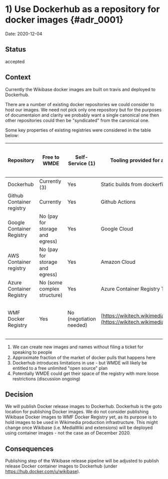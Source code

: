 # 1) Use Dockerhub as a repository for docker images {#adr_0001}

Date: 2020-12-04

## Status

accepted

## Context

Currently the Wikibase docker images are built on travis and deployed to Dockerhub.

There are a number of existing docker repositories we could consider to host our images. We need not pick only one repository but for the purposes of documentaion and clarity we probably want a single canonical one then other repositories could then be "syndicated" from the canonical one.

Some key properties of existing registries were considered in the table below:

| Repository                | Free to WMDE                    | Self-Service (1)        | Tooling provided for a built-in pipeline                                                           | Visibility of built images (2) | Possibility of replication to repository | Restrictions on use of non-Wikimedia images                    |
| ------------------------- | ------------------------------- | ----------------------- | -------------------------------------------------------------------------------------------------- | ------------------------------ | ---------------------------------------- | -------------------------------------------------------------- |
| Dockerhub                 | Currently (3)                   | Yes                     | Static builds from dockerfile                                                                      | High                           | Yes                                      | no                                                             |
| Github Container registry | Currently                       | Yes                     | Github Actions                                                                                     | Medium                         | Yes                                      | no                                                             |
| Google Container Registry | No (pay for storage and egress) | Yes                     | Google Cloud                                                                                       | Medium                         | Yes                                      | no                                                             |
| AWS Container registry    | No (pay for storage and egress) | Yes                     | Amazon Cloud                                                                                       | Medium                         | Yes                                      | no                                                             |
| Azure Container Registry  | No (some complex structure)     | Yes                     | Azure Container Registry Tasks                                                                     | Medium                         | Yes                                      | no                                                             |
| WMF Docker Registry       | Yes                             | No (negotiation needed) | [https://wikitech.wikimedia.org/wiki/PipelineLib](https://wikitech.wikimedia.org/wiki/PipelineLib) | Low                            | No (probably not)                        | Yes (only audited versions of specific images are allowed) (4) |

1. We can create new images and names without filing a ticket for speaking to people
2. Approximate fraction of the market of docker pulls that happens here
3. Dockerhub introduces limitations in use - but WMDE will likely be entitled to a free unlimited "open source" plan
4. Potentially WMDE could get their space of the registry with more loose restrictions (discussion ongoing)

## Decision

We will publish Docker release images to Dockerhub. Dockerhub is the goto location for publishing Docker images.
We do not consider publishing Wikibase Docker images to WMF Docker Registry yet, as its purpose is to hold images to be used in Wikimedia production infrastructure. This might change once Wikibase (i.e. MediaWiki and extensions) will be deployed using container images - not the case as of December 2020.

## Consequences

Publishing step of the Wikibase release pipeline will be adjusted to publish release Docker container images to Dockerhub (under https://hub.docker.com/u/wikibase).
